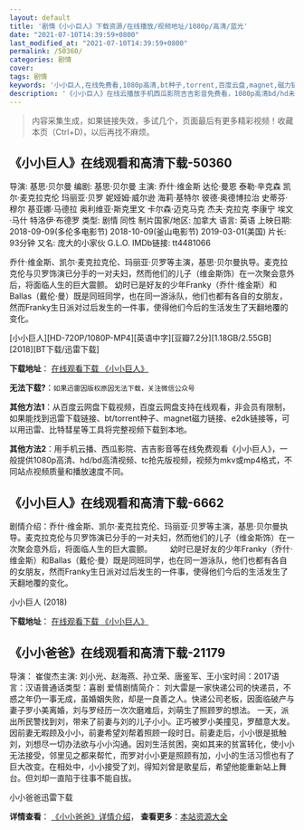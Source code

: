 ```yaml
---
layout: default
title: '剧情《小小巨人》下载资源/在线播放/视频地址/1080p/高清/蓝光'
date: "2021-07-10T14:39:59+0800"
last_modified_at: "2021-07-10T14:39:59+0800"
permalink: /50360/
categories: 剧情
cover:
tags: 剧情
keywords: '小小巨人,在线免费看,1080p高清,bt种子,torrent,百度云盘,magnet,磁力链,迅雷下载资源'
description: '《小小巨人》在线云播放手机西瓜影院吉吉影音免费看，1080p高清bd/hd未删减完整版和tc抢先枪版，mkv/mp4格式，附带bt/torrent种子、magnet/磁力链、百度云盘、网盘资源迅雷下载链接'
---
```


>内容采集生成，如果链接失效，多试几个，页面最后有更多精彩视频！收藏本页（Ctrl+D)，以后再找不麻烦。


## 《小小巨人》在线观看和高清下载-50360

导演: 基思·贝尔曼 编剧: 基思·贝尔曼 主演: 乔什·维金斯 达伦·曼恩 泰勒·辛克森 凯尔·麦克拉克伦 玛丽亚·贝罗 妮娅姆·威尔逊 海莉·基特尔 彼德·奥德博拉治 史蒂芬·穆尔 基亚娜·马德拉 奥利维亚·斯克里文 卡尔森·迈克马克 杰夫·克拉克 李康宁 埃文·马什 特洛伊·布德罗 类型: 剧情 同性 制片国家/地区: 加拿大 语言: 英语 上映日期: 2018-09-09(多伦多电影节) 2018-10-09(釜山电影节) 2019-03-01(美国) 片长: 93分钟 又名: 庞大的小家伙 G.L.O. IMDb链接: tt4481066

乔什·维金斯、凯尔·麦克拉克伦、玛丽亚·贝罗等主演，基思·贝尔曼执导。麦克拉克伦与贝罗饰演已分手的一对夫妇，然而他们的儿子（维金斯饰）在一次聚会意外后，将面临人生的巨大震颤。 幼时已是好友的少年Franky（乔什·维金斯）和Ballas（戴伦·曼）既是同班同学，也在同一游泳队，他们也都有各自的女朋友，然而Franky生日派对过后发生的一件事，使得他们今后的生活发生了天翻地覆的变化。


[小小巨人][HD-720P/1080P-MP4][英语中字][豆瓣7.2分][1.18GB/2.55GB][2018][BT下载/迅雷下载]

**下载地址**： [在线观看下载 《小小巨人》](https://www.btdx8.com/torrent/xxjr_2018.html) 


**无法下载?**：`如果迅雷因版权原因无法下载，关注微信公众号 `

**其他方法1**：从百度云网盘下载视频，百度云网盘支持在线观看，非会员有限制，如果能找到迅雷下载链接、bt/torrent种子、magnet磁力链接、e2dk链接等，可以用迅雷、比特彗星等工具将完整视频下载到本地。

**其他方法2**：用手机云播、西瓜影院、吉吉影音等在线免费观看《小小巨人》，一般提供1080p高清、hd/bd高清视频、tc抢先版视频，视频为mkv或mp4格式，不同站点视频质量和播放速度不同。


## 《小小巨人》在线观看和高清下载-6662

剧情介绍：乔什·维金斯、凯尔·麦克拉克伦、玛丽亚·贝罗等主演，基思·贝尔曼执导。麦克拉克伦与贝罗饰演已分手的一对夫妇，然而他们的儿子（维金斯饰）在一次聚会意外后，将面临人生的巨大震颤。 　　幼时已是好友的少年Franky（乔什·维金斯）和Ballas（戴伦·曼）既是同班同学，也在同一游泳队，他们也都有各自的女朋友，然而Franky生日派对过后发生的一件事，使得他们今后的生活发生了天翻地覆的变化。


小小巨人 (2018)

**下载地址**： [在线观看下载 《小小巨人》](https://www.btbtdy.me/btdy/dy14566.html) 


## 《小小爸爸》在线观看和高清下载-21179

导演： 崔俊杰主演: 刘小光、赵海燕、孙立荣、唐鉴军、王小宝时间：2017语言：汉语普通话类型：喜剧 爱情剧情简介： 刘大雷是一家快递公司的快递员，不惑之年仍一事无成，虽婚姻失败，却是一良善之人。快递公司老板，因面临破产与妻子罗小美离婚，刘与罗经历一次次磨难后，刘萌生了照顾罗的想法。 一天，派出所民警找到刘，带来了前妻与刘的儿子小小。正巧被罗小美撞见，罗醋意大发。因前妻无暇顾及小小，前妻希望刘帮着照顾一段时日。前妻走后，小小很是抵触刘，刘想尽一切办法欲与小小沟通。因刘生活贫困，突如其来的贫富转化，使小小无法接受，邻里见之都来帮忙，而罗对小小更是照顾有加，小小的生活习惯也有了巨大改变。在相处中，小小接受了刘，得知刘曾是歌星后，希望他能重新站上舞台。但刘却一直陷于往事不能自拔。


小小爸爸迅雷下载

**详情查看**： [《小小爸爸》详情介绍](/movie/21179/)， **查看更多**：[本站资源大全](/movie/t/all/)

